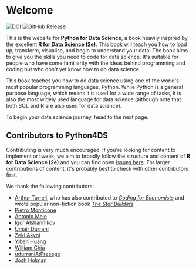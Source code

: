 # Welcome

[![DOI](https://zenodo.org/badge/496994611.svg)](https://zenodo.org/doi/10.5281/zenodo.10518241)  ![GitHub Release](https://img.shields.io/github/v/release/aeturrell/python4DS)

This is the website for **Python for Data Science**, a book heavily inspired by the excellent [**R for Data Science (2e)**](https://r4ds.hadley.nz/). This book will teach you how to load up, transform, visualise, and begin to understand your data. The book aims to give you the skills you need to code for data science. It's suitable for people who have some familiarity with the ideas behind programming and coding but who don't yet know how to do data science.

This book teaches you how to do data science using one of the world's most popular programming languages, Python. While Python is a general purpose language, which means it is used for a wide range of tasks, it is also the most widely used language for data science (although note that both SQL and R are also used for data science).

To begin your data science journey, head to the next page.

## Contributors to Python4DS

Contributing is very much encouraged. If you're looking for content to implement or tweak, we aim to broadly follow the structure and content of **R for Data Science (2e)** and you can find open [issues here](https://github.com/aeturrell/python4DS/issues). For larger contributions of content, it's probably best to check with other contributors first.

We thank the following contributors:

- [Arthur Turrell](https://aeturrell.com/), who has also contributed to [*Coding for Economists*](https://aeturrell.github.io/coding-for-economists) and wrote popular non-fiction book [*The Star Builders*](https://aeturrell.com/thestarbuilders/thestarbuilders.html)
- [Pietro Monticone](https://github.com/pitmonticone)
- [Antonio Mele](https://github.com/meleantonio)
- [Igor Alshannikov](https://github.com/alshan)
- [Umair Durrani](https://github.com/durraniu)
- [Zeki Akyol](https://github.com/zekiakyol)
- [Yiben Huang](https://github.com/yibenhuang)
- [William Chiu](https://github.com/crossxwill)
- [udurraniAtPresage](https://github.com/udurraniAtPresage)
- [Josh Holman](https://github.com/TheJolman)
